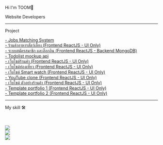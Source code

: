 <div>
  <p>Hi I'm TOOM👋</p>
  <p>Website Developers</p>
</div>

<hr>

<div>
  <p>Project</p>
  <a href="https://job-matching-system.netlify.app/" target="_blank">- Jobs Matching System</a> <br>
  <a href="https://online-pet-shop.netlify.app/" target="_blank">- ร้านค้าอาหารสัตว์เลี้ยง (Frontend ReactJS - UI Only)</a> <br>
  <a href="https://register-login-reactjs.netlify.app/" target="_blank">- ระบบสมัครสมาชิก และล็อกอิน (Frontend ReactJS - Backend MongoDB)</a> <br>
  <a href="https://toomdev-todolist.netlify.app/" target="_blank">- Todolist mockup api</a> <br>
  <a href="https://toomdev-ecommerce-ui.netlify.app/" target="_blank">- เว็บไชต์ร้านค้า (Frontend ReactJS - UI Only)</a> <br>
  <a href="https://toomdev-ui-travel.netlify.app/" target="_blank">- เว็บไชต์ท่องเที่ยว (Frontend ReactJS - UI Only)</a> <br>
  <a href="https://toomdev-ui-smart-watch.netlify.app/" target="_blank">- เว็บไชต์ Smart watch (Frontend ReactJS - UI Only)</a> <br>
  <a href="https://toomdev-example-youtubeclone.netlify.app/" target="_blank">- YouTube clone (Frontend ReactJS - UI Only)</a> <br>
  <a href="https://toomdev-example-cat-coffee.netlify.app/" target="_blank">- เว็บไชต์ ตัวอย่างร้านค้า (Frontend ReactJS - UI Only)</a> <br>
  <a href="https://toomdev-portfolio-template-v2.netlify.app/" target="_blank">- Template portfolio 1 (Frontend ReactJS - UI Only)</a> <br>
  <a href="https://toomdev-portfolio-template-v1.netlify.app/" target="_blank">- Template portfolio 2 (Frontend ReactJS - UI Only)</a> <br>
</div>

<hr>

<div>
  
  My skill 🛠️

  <br/>
  
  <p align="left">
    
  <a href="">
    <img src="https://skillicons.dev/icons?i=html,css,js,bootstrap,tailwind"/>
  </a>
  
  <br/>
  
  <a href="">
    <img src="https://skillicons.dev/icons?i=react,nextjs,nodejs,mongodb,mysql"/>
  </a>
  
  <br/>
  
  <a href="">
    <img src="https://skillicons.dev/icons?i=npm,vscode,vite,vercel,postman"/>
  </a>
  
</p>
  
</div>
